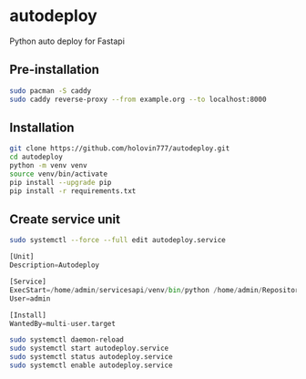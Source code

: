 # autodeploy
Python auto deploy for Fastapi
## Pre-installation
```bash
sudo pacman -S caddy
sudo caddy reverse-proxy --from example.org --to localhost:8000
```

## Installation
```bash
git clone https://github.com/holovin777/autodeploy.git
cd autodeploy
python -m venv venv
source venv/bin/activate
pip install --upgrade pip
pip install -r requirements.txt
```
## Create service unit
```bash
sudo systemctl --force --full edit autodeploy.service
```
```python
[Unit]
Description=Autodeploy

[Service]
ExecStart=/home/admin/servicesapi/venv/bin/python /home/admin/Repositories/autodeploy/autodeploy.py
User=admin

[Install]
WantedBy=multi-user.target
```
```bash
sudo systemctl daemon-reload
sudo systemctl start autodeploy.service
sudo systemctl status autodeploy.service
sudo systemctl enable autodeploy.service
```
